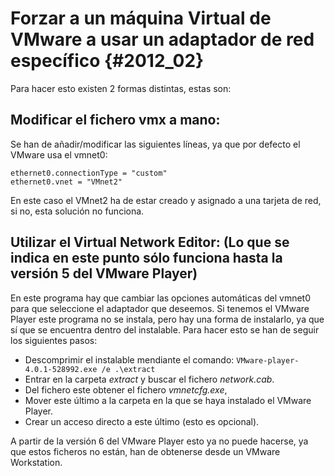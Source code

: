 
# Forzar a un máquina Virtual de VMware a usar un adaptador de red específico {#2012_02}

Para hacer esto existen 2 formas distintas, estas son:

## Modificar el fichero vmx a mano:

Se han de añadir/modificar las siguientes líneas, ya que por defecto el VMware usa el vmnet0:

```
ethernet0.connectionType = "custom"
ethernet0.vnet = "VMnet2"
```


En este caso el VMnet2 ha de estar creado y asignado a una tarjeta de red, si no, esta solución no funciona.

## Utilizar el Virtual Network Editor: (Lo que se indica en este punto sólo funciona hasta la versión 5 del VMware Player)

En este programa hay que cambiar las opciones automáticas del vmnet0 para que seleccione el adaptador que deseemos.
Si tenemos el VMware Player este programa no se instala, pero hay una forma de instalarlo, ya que sí que se encuentra dentro del instalable. Para hacer esto se han de seguir los siguientes pasos:
* Descomprimir el instalable mendiante el comando: `VMware-player-4.0.1-528992.exe /e .\extract`
* Entrar en la carpeta *extract* y buscar el fichero *network.cab*.
* Del fichero este obtener el fichero *vmnetcfg.exe*,
* Mover este último a la carpeta en la que se haya instalado el VMware Player.
* Crear un acceso directo a este último (esto es opcional).

A partir de la versión 6 del VMware Player esto ya no puede hacerse, ya que estos ficheros no están, han de obtenerse desde un VMware Workstation.

